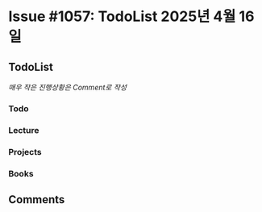 # Issue #1057: TodoList 2025년 4월 16일

## TodoList

*매우 작은 진행상황은 Comment로 작성*

### Todo  

### Lecture

### Projects

### Books


## Comments

